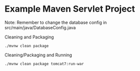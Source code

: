 # Example Maven Servlet Project

Note: Remember to change the database config in src/main/java/DatabaseConfig.java

Cleaning and Packaging

```
./mvnw clean package
```

Cleaning/Packaging and Running

```
./mvnw clean package tomcat7:run-war
```
